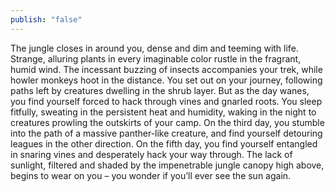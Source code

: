 ```yaml
---
publish: "false"
---
```

The jungle closes in around you, dense and dim and teeming with life. Strange, alluring plants in every imaginable color rustle in the fragrant, humid wind. The incessant buzzing of insects accompanies your trek, while howler monkeys hoot in the distance. You set out on your journey, following paths left by creatures dwelling in the shrub layer. But as the day wanes, you find yourself forced to hack through vines and gnarled roots. You sleep fitfully, sweating in the persistent heat and humidity, waking in the night to creatures prowling the outskirts of your camp. On the third day, you stumble into the path of a massive panther-like creature, and find yourself detouring leagues in the other direction. On the fifth day, you find yourself entangled in snaring vines and desperately hack your way through. The lack of sunlight, filtered and shaded by the impenetrable jungle canopy high above, begins to wear on you – you wonder if you’ll ever see the sun again.
